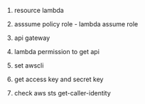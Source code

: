 1. resource lambda
2. asssume policy role - lambda assume role
3. api gateway
4. lambda permission to get api

5. set awscli
6. get access key and secret key
7. check aws sts get-caller-identity
